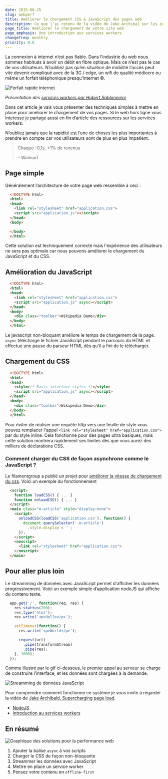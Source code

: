 ```yaml
---
date: 2015-06-25
slug: webperf
title: Améliorer le chargement CSS & JavaScript des pages web
description: Ce que j’ai retenu de la vidéo de Jake Archibal sur les services workers et l’avenir du chargement des pages web
page_title: Améliorer le chargement de votre site web
page_emphasis: Une introduction aux services workers
changefreq: monthly
priority: 0.6
---
```


La connexion à internet n’est pas fiable. Dans l’industrie du web nous sommes habitués à avoir un débit en fibre optique. Mais ce n’est pas le cas de vos utilisateurs. N’oubliez pas qu’en situation de mobilité l’accès peut vite devenir compliqué avec de la 3G / edge, un wifi de qualité médiocre ou même un forfait téléphonique presqu’internet ©.

![Forfait rapide internet](https://farm1.staticflickr.com/514/18529586753_6207aa5c6f_c.jpg)

_Présentation des [services workers par Hubert Sablonnière](https://www.parleys.com/tutorial/la-revolution-hors-ligne-du-web-arrive-avec-les-service-workers)_

Dans cet article je vais vous présenter des techniques simples à mettre en place pour améliorer le chargement de vos pages. Si le web hors ligne vous interesse je partage aussi en fin d’article des ressources sur les services workers.

N’oubliez jamais que la rapidité est l’une de choses les plus importantes à prendre en compte car vos utilisateurs sont de plus en plus impatient.

> Chaque -0,1s, +1% de revenus
>
> – Walmart

## Page simple

Généralement l’architecture de votre page web ressemble à ceci :

~~~ html
  <!DOCTYPE html>
  <html>
  <head>
    <link rel="stylesheet" href="application.css">
    <script src="application.js"></script>
  </head>
  <body>

  </body>
  </html>
~~~

Cette solution est techniquement correcte mais l'expérience des utilisateurs ne sera pas optimale car nous pouvons améliorer le chargement du JavaScript et du CSS.

## Amélioration du JavaScript

~~~ html
  <!DOCTYPE html>
  <html>
  <head>
    <link rel="stylesheet" href="application.css">
    <script src="application.js" async></script>
  </head>
  <body>
    <div class="toolbar">Wikipedia Demo</div>
  </body>
  </html>
~~~

Le javascript non-bloquant améliore le temps de chargement de la page. `async` télécharge le fichier JavaScript pendant le parcours du HTML et effectue une pause du parseur HTML dès qu’il a fini de le télécharger.

## Chargement du CSS

~~~ html
  <!DOCTYPE html>
  <html>
  <head>
    <style>/* Basic interface styles */</style>
    <script src="application.js" async></script>
  </head>
  <body>
    <div class="toolbar">Wikipedia Demo</div>
  </body>
  </html>
~~~

Pour éviter de réaliser une requête http vers une feuille de style vous pouvez remplacer l'appel `<link rel="stylesheet" href="application.css">` par du style inline. Cela fonctionne pour des pages ultra basiques, mais cette solution montrera rapidement ses limites dès que vous aurez des milliers de déclarations CSS.

### Comment charger du CSS de façon asynchrone comme le JavaScript ?

Le filamentgroup a publié un projet pour [améliorer la vitesse de chargement du css](https://github.com/filamentgroup/loadCSS). Voici un exemple du fonctionnement

~~~ html
  <script>
    function loadCSS() { ... }
    function onloadCSS() { ... }
  </script>
  <main class="m-article" style="display:none">
    <script>
      onloadCSS(loadCSS('application.css'), function() {
        document.querySelector('.m-article')
          .style.display = '';
      });
    </script>
    <noscript>
      <link rel="stylesheet" href="application.css">
    </noscript>
  </main>
~~~


## Pour aller plus loin

Le streamming de données avec JavaScript permet d'afficher les données progressivement. Voici un exemple simple d’application nodeJS qui affiche du contenu texte.

~~~ javascript
  app.get('/', function(req, res) {
    res.stattus(200);
    res.type('html');
    res.write('<p>Hello</p>');

    setTimeout(function() {
      res.write('<p>World</p>');

      request(url)
        .pipe(transformStream)
        .pipe(res);
    }, 1000);
  });
~~~

Comme illustré par le gif ci-dessous, le premier appel au serveur se charge de construire l’interface, et les données sont chargées à la demande.

![Streamming de données JavaScript](https://farm1.staticflickr.com/538/19153693491_9e1a1333f4_o.gif)

Pour comprendre comment fonctionne ce système je vous invite à regarder la vidéo de [Jake Archibald, Supercharging page load](https://www.youtube.com/watch?v=d5_6yHixpsQ).

- [NodeJS](https://nodejs.org/)
- [Introduction au services workers](http://www.html5rocks.com/en/tutorials/service-worker/introduction/)

## En résumé

![Graphique des solutions pour la performance web](https://farm1.staticflickr.com/380/19180093451_0849e9ce4f_c.jpg)

1. Ajouter la balise `async` à vos scripts
2. Charger le CSS de façon non-bloquante
3. Streammer les données avec JavaScript
4. Mettre en place un service worker
5. Pensez votre contenu en `offline-first`
